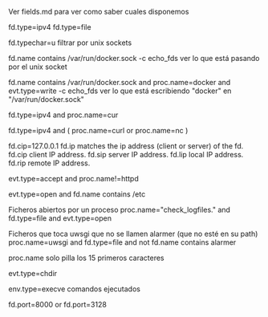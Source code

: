 Ver fields.md para ver como saber cuales disponemos


fd.type=ipv4
fd.type=file

fd.typechar=u
  filtrar por unix sockets

fd.name contains /var/run/docker.sock -c echo_fds
  ver lo que está pasando por el unix socket

fd.name contains /var/run/docker.sock and proc.name=docker and evt.type=write -c echo_fds
  ver lo que está escribiendo "docker" en "/var/run/docker.sock"

fd.type=ipv4 and proc.name=cur

fd.type=ipv4 and \( proc.name=curl or proc.name=nc \)

fd.cip=127.0.0.1
fd.ip           matches the ip address (client or server) of the fd.
fd.cip          client IP address.
fd.sip          server IP address.
fd.lip          local IP address.
fd.rip          remote IP address.

evt.type=accept and proc.name!=httpd

evt.type=open and fd.name contains /etc

Ficheros abiertos por un proceso
proc.name="check_logfiles." and fd.type=file and evt.type=open

Ficheros que toca uwsgi que no se llamen alarmer (que no esté en su path)
proc.name=uwsgi and fd.type=file and not fd.name contains alarmer

proc.name solo pilla los 15 primeros caracteres

evt.type=chdir

env.type=execve
  comandos ejecutados

fd.port=8000 or fd.port=3128
